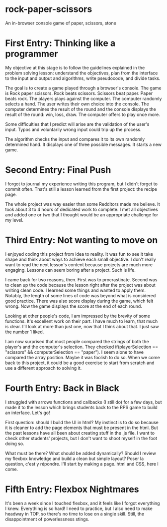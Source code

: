 # rock-paper-scissors
An in-browser console game of paper, scissors, stone

# First Entry: Thinking like a programmer

My objective at this stage is to follow the guidelines
explained in the problem solving lesson: understand the 
objectives, plan from the interface to the input and output 
and algorithms, write pseudocode, and divide tasks. 

The goal is to create a game played through a browser's
console. The game is Rock paper scissors. Rock beats scissors.
Scissors beat paper. Paper beats rock. The players plays
against the computer. The computer randomly selects a hand.
The user writes their own choice into the console. The computer
determines the result of the round and the console displays 
the result of the round: win, loss, draw. The computer offers 
to play once more. 

Some difficulties that I predict will arise are the validation
of the user's input. Typos and voluntarily wrong input could
trip up the process. 

The algorithm checks the input and compares it to its own
randomly determined hand. It displays one of three possible 
messages. It starts a new game.

# Second Entry: Final Push

I forgot to journal my experience writing this program, but I
didn't forget to commit often. That's still a lesson learned
from the first project: the recipe page. 

The whole project was way easier than some Redditors made me
believe. It took about 3 to 4 hours of dedicated work to 
complete. I met all objectives and added one or two that I
thought would be an appropriate challenge for my level.

# Third Entry: Not wanting to move on

I enjoyed coding this project from idea to reality. It was
fun to see it take shape and think about ways to achieve each
small objective. I don't really want to read the next lesson's
content because projects are much more engaging. Lessons can 
seem boring after a project. Such is life. 

I came back for two reasons, then. First was to procrastinate.
Second was to clean up the code because the lesson right after
the project was about writing clean code. I learned some things
and wanted to apply them. Notably, the length of some lines of
code was beyond what is considered good practice. There was also
score display during the game, which felt wrong. Now the game
displays the score at the end of each round.

Looking at other people's code, I am impressed by the brevity of
some functions. It's excellent work on their part. I have much 
to learn, that much is clear. I'll look at more than just one, now
that I think about that. I just saw the number 1 liked.

I am now surprised that most people compared the strings of both
the player's and the computer's selection. They checked
if(playerSelection == "scissors" && computerSelection == "paper").
I seem alone to have compared the array position. Maybe it was
foolish to do so. When we come back to this project, it could be
a good exercise to start from scratch and use a different approach
to solving it.

# Fourth Entry: Back in Black

I struggled with arrows functions and callbacks (I still do) for
a few days, but made it to the lesson which brings students back
to the RPS game to build an interface. Let's go!

First question: should I build the UI in html? My instinct is to
do so because it is cleaner to add the page elements that must 
be present in the html. But the past lessons have all been about 
creating stuff in the .js file. I want to check other students' 
projects, but I don't want to shoot myself in the foot doing so.

What must be there? What should be added dynamically? Should I
review my flexbox knowledge and build a clean but simple layout? 
Poser la question, c'est y répondre. I'll start by making a page.
html and CSS, here I come.

# Fifth Entry: Flexbox Nightmares

It's been a week since I touched flexbox, and it feels like I forgot
everything I knew. Everything is so hard! I need to practice, but I
also need to make headway in TOP, so there's no time to lose on
a single skill. Still, the disappointment of powerlessness stings.